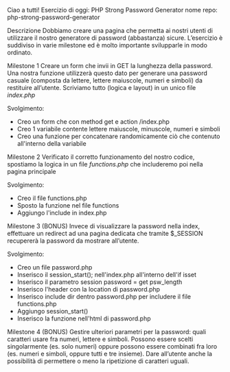 Ciao a tutti!
Esercizio di oggi: PHP Strong Password Generator
nome repo: php-strong-password-generator

Descrizione
Dobbiamo creare una pagina che permetta ai nostri utenti di utilizzare il nostro generatore di password (abbastanza) sicure.
L’esercizio è suddiviso in varie milestone ed è molto importante svilupparle in modo ordinato.

Milestone 1
Creare un form che invii in GET la lunghezza della password. Una nostra funzione utilizzerà questo dato per generare una password casuale (composta da lettere, lettere maiuscole, numeri e simboli) da restituire all’utente.
Scriviamo tutto (logica e layout) in un unico file *index.php*

Svolgimento:
- Creo un form che con method get e action /index.php
- Creo 1 variabile contente lettere maiuscole, minuscole, numeri e simboli
- Creo una funzione per concatenare randomicamente ciò che contenuto all'interno  della variabile

Milestone 2
Verificato il corretto funzionamento del nostro codice, spostiamo la logica in un file *functions.php* che includeremo poi nella pagina principale

Svolgimento:
- Creo il file functions.php
- Sposto la funzione nel file functions
- Aggiungo l'include in index.php

Milestone 3 (BONUS)
Invece di visualizzare la password nella index, effettuare un redirect ad una pagina dedicata che tramite $_SESSION recupererà la password da mostrare all’utente.

Svolgimento:
- Creo un file password.php
- Inserisco il session_start(); nell'index.php all'interno dell'if isset
- Inserisco il parametro session password = get psw_length
- Inserisco l'header con la location di password.php
- Inserisco include dir dentro password.php per includere il file functions.php
- Aggiungo session_start()
- Inserisco la funzione nell'html di password.php

Milestone 4 (BONUS)
Gestire ulteriori parametri per la password: quali caratteri usare fra numeri, lettere e simboli. Possono essere scelti singolarmente (es. solo numeri) oppure possono essere combinati fra loro (es. numeri e simboli, oppure tutti e tre insieme).
Dare all’utente anche la possibilità di permettere o meno la ripetizione di caratteri uguali.
